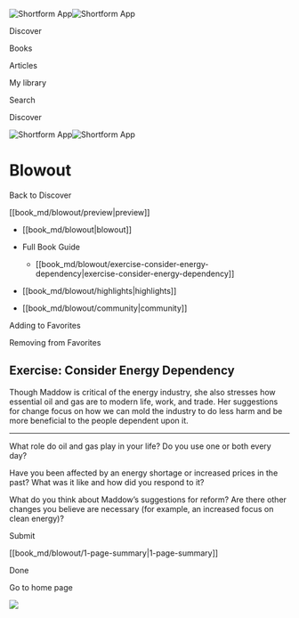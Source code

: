![Shortform App](/img/logo.36a2399e.svg)![Shortform App](/img/logo-dark.70c1b072.svg)

Discover

Books

Articles

My library

Search

Discover

![Shortform App](/img/logo.36a2399e.svg)![Shortform App](/img/logo-dark.70c1b072.svg)

# Blowout

Back to Discover

[[book_md/blowout/preview|preview]]

  * [[book_md/blowout|blowout]]
  * Full Book Guide

    * [[book_md/blowout/exercise-consider-energy-dependency|exercise-consider-energy-dependency]]
  * [[book_md/blowout/highlights|highlights]]
  * [[book_md/blowout/community|community]]



Adding to Favorites 

Removing from Favorites 

## Exercise: Consider Energy Dependency

Though Maddow is critical of the energy industry, she also stresses how essential oil and gas are to modern life, work, and trade. Her suggestions for change focus on how we can mold the industry to do less harm and be more beneficial to the people dependent upon it.

* * *

What role do oil and gas play in your life? Do you use one or both every day?

Have you been affected by an energy shortage or increased prices in the past? What was it like and how did you respond to it?

What do you think about Maddow’s suggestions for reform? Are there other changes you believe are necessary (for example, an increased focus on clean energy)?

Submit 

[[book_md/blowout/1-page-summary|1-page-summary]]

Done

Go to home page 

![](https://bat.bing.com/action/0?ti=56018282&Ver=2&mid=1d43c188-ab4c-49bd-8dd0-aeaa31dceea7&sid=201ffde0635411ee902411d77b750559&vid=20202bf0635411ee9ac03f2e618b0b9f&vids=0&msclkid=N&pi=0&lg=en-US&sw=800&sh=600&sc=24&nwd=1&tl=Shortform%20%7C%20Blowout&p=https%3A%2F%2Fwww.shortform.com%2Fapp%2Fbook%2Fblowout%2Fexercise-consider-energy-dependency&r=&lt=393&evt=pageLoad&sv=1&rn=374282)
